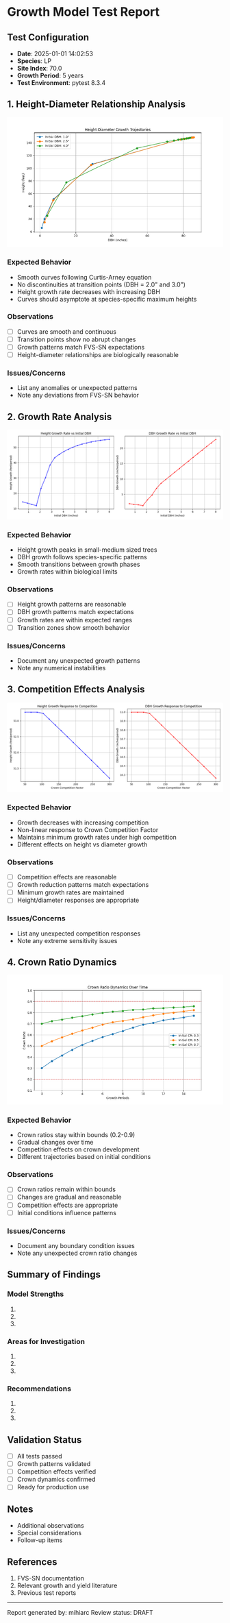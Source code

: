 # Growth Model Test Report

## Test Configuration
- **Date**: 2025-01-01 14:02:53
- **Species**: LP
- **Site Index**: 70.0
- **Growth Period**: 5 years
- **Test Environment**: pytest 8.3.4

## 1. Height-Diameter Relationship Analysis
![Height-Diameter Growth Trajectories](./height_diameter_relationship.png)

### Expected Behavior
- Smooth curves following Curtis-Arney equation
- No discontinuities at transition points (DBH = 2.0" and 3.0")
- Height growth rate decreases with increasing DBH
- Curves should asymptote at species-specific maximum heights

### Observations
- [ ] Curves are smooth and continuous
- [ ] Transition points show no abrupt changes
- [ ] Growth patterns match FVS-SN expectations
- [ ] Height-diameter relationships are biologically reasonable

### Issues/Concerns
- List any anomalies or unexpected patterns
- Note any deviations from FVS-SN behavior

## 2. Growth Rate Analysis
![Growth Rates](./growth_rates.png)

### Expected Behavior
- Height growth peaks in small-medium sized trees
- DBH growth follows species-specific patterns
- Smooth transitions between growth phases
- Growth rates within biological limits

### Observations
- [ ] Height growth patterns are reasonable
- [ ] DBH growth patterns match expectations
- [ ] Growth rates are within expected ranges
- [ ] Transition zones show smooth behavior

### Issues/Concerns
- Document any unexpected growth patterns
- Note any numerical instabilities

## 3. Competition Effects Analysis
![Competition Effects](./competition_effects.png)

### Expected Behavior
- Growth decreases with increasing competition
- Non-linear response to Crown Competition Factor
- Maintains minimum growth rates under high competition
- Different effects on height vs diameter growth

### Observations
- [ ] Competition effects are reasonable
- [ ] Growth reduction patterns match expectations
- [ ] Minimum growth rates are maintained
- [ ] Height/diameter responses are appropriate

### Issues/Concerns
- List any unexpected competition responses
- Note any extreme sensitivity issues

## 4. Crown Ratio Dynamics
![Crown Ratio Dynamics](./crown_ratio_dynamics.png)

### Expected Behavior
- Crown ratios stay within bounds (0.2-0.9)
- Gradual changes over time
- Competition effects on crown development
- Different trajectories based on initial conditions

### Observations
- [ ] Crown ratios remain within bounds
- [ ] Changes are gradual and reasonable
- [ ] Competition effects are appropriate
- [ ] Initial conditions influence patterns

### Issues/Concerns
- Document any boundary condition issues
- Note any unexpected crown ratio changes

## Summary of Findings

### Model Strengths
1. 
2. 
3. 

### Areas for Investigation
1. 
2. 
3. 

### Recommendations
1. 
2. 
3. 

## Validation Status
- [ ] All tests passed
- [ ] Growth patterns validated
- [ ] Competition effects verified
- [ ] Crown dynamics confirmed
- [ ] Ready for production use

## Notes
- Additional observations
- Special considerations
- Follow-up items

## References
1. FVS-SN documentation
2. Relevant growth and yield literature
3. Previous test reports

---
Report generated by: mihiarc
Review status: DRAFT 